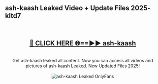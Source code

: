 <h2>ash-kaash Leaked Video + Update Files 2025- kltd7</h2>
<br>
<div align="center">
<h2><a href="https://libra.edu.pl?ash-kaash" rel="nofollow">🔴 CLICK HERE 🌐==►► ash-kaash</a></h2>
<br>
Get ash-kaash leaked all content. Now you can access all videos and pictures of ash-kaash Leaked. New Updated Files 2025!
<br>
<br>
<a href="https://libra.edu.pl?ash-kaash" rel="nofollow" data-target="animated-image.originalLink"><img src="https://i.ibb.co.com/WyWwxjT/player-gif2.gif" alt="ash-kaash Leaked OnlyFans" style="max-width: 100%; display: inline-block;" data-target="animated-image.originalImage"></a>
</div>
<br>